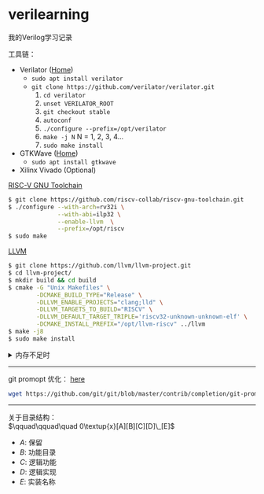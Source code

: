 # verilearning
我的Verilog学习记录

工具链：
- Verilator ([Home](https://verilator.org/guide/latest/index.html))
  - `sudo apt install verilator`
  - `git clone https://github.com/verilator/verilator.git`
    1. `cd verilator`
    2. `unset VERILATOR_ROOT`
    3. `git checkout stable`
    4. `autoconf`
    5. `./configure --prefix=/opt/verilator`
    6. `make -j N` N = 1, 2, 3, 4...
    7. `sudo make install`
- GTKWave ([Home](https://gtkwave.sourceforge.net/))
  - `sudo apt install gtkwave`
- Xilinx Vivado (Optional)

[RISC-V GNU Toolchain](https://github.com/riscv-collab/riscv-gnu-toolchain)
```bash
$ git clone https://github.com/riscv-collab/riscv-gnu-toolchain.git
$ ./configure --with-arch=rv32i \
              --with-abi=ilp32 \
              --enable-llvm  \
              --prefix=/opt/riscv
$ sudo make  
```

[LLVM](https://llvm.org/docs/GettingStarted.html)
```bash
$ git clone https://github.com/llvm/llvm-project.git
$ cd llvm-project/
$ mkdir build && cd build
$ cmake -G "Unix Makefiles" \
        -DCMAKE_BUILD_TYPE="Release" \
        -DLLVM_ENABLE_PROJECTS="clang;lld" \
        -DLLVM_TARGETS_TO_BUILD="RISCV" \
        -DLLVM_DEFAULT_TARGET_TRIPLE='riscv32-unknown-unknown-elf' \
        -DCMAKE_INSTALL_PREFIX="/opt/llvm-riscv" ../llvm
$ make -j8
$ sudo make install
```

<details>

<summary>内存不足时</summary>

错误信息：
```bash
c++: fatal error: Killed signal terminated program cc1plus
```

创建交换空间：
```bash
sudo mkdir -p /var/cache/swap                                    // 1st time only
sudo dd if=/dev/zero of=/var/cache/swap/swap0 bs=64M count=64    // 1st time only
sudo chmod 0600 /var/cache/swap/swap0                            // 1st time only
sudo mkswap /var/cache/swap/swap0                                // Everytime
sudo swapon /var/cache/swap/swap0                                // Everytime
sudo swapon -s                                                   // Option
```

在这里重新 `make`

释放交换空间：
```bash
sudo swapoff /var/cache/swap/swap0                               // Everytime
sudo rm /var/cache/swap/swap0                                    // Everytime
sudo swapoff -a                                                  // Everytime
```

</details>

---

git promopt 优化： [here](https://github.com/git/git/blob/master/contrib/completion/git-prompt.sh)
```bash
wget https://github.com/git/git/blob/master/contrib/completion/git-prompt.sh
```

---

关于目录结构： \
$`\qquad\qquad\quad 0\textup{x}[A][B][C][D]\_[E]`$
- $`A`$: 保留
- $`B`$: 功能目录
- $`C`$: 逻辑功能
- $`D`$: 逻辑实现
- $`E`$: 实装名称